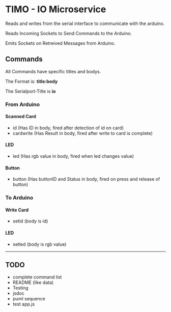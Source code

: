 # TIMO - IO Microservice

Reads and writes from the serial interface to communicate with the arduino.

Reads Incoming Sockets to Send Commands to the Arduino.

Emits Sockets on Retreived Messages from Arduino.

## Commands

All Commands have specific titles and bodys.

The Format is: __title:body__

The Serialport-Title is __io__

### From Arduino

#### Scanned Card

* id (Has ID in body, fired after detection of id on card)
* cardwrite (Has Result in body, fired after write to card is complete)

#### LED

* led (Has rgb value in body, fired when led changes value)

#### Button

* button (Has buttonID and Status in body, fired on press and release of button)

### To Arduino

#### Write Card

* setid (body is id)

#### LED

* setled (body is rgb value)

---

## TODO

* complete command list
* README (like data)
* Testing
* jsdoc
* puml sequence
* test app.js